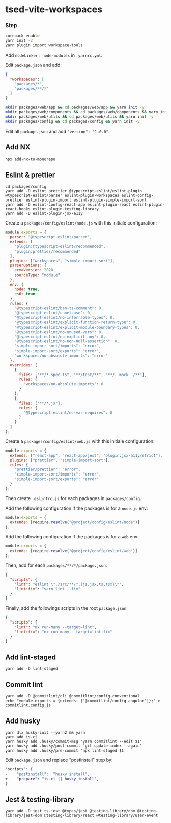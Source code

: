 # tsed-vite-workspaces

### Step

```sh
corepack enable
yarn init -2
yarn plugin import workspace-tools
```

Add `nodeLinker: node-modules` in `.yarnrc.yml`.

Edit `package.json` and add:

```json
{
  "workspaces": [
    "packages/*",
    "packages/**/*"
  ]
}
```

```sh
mkdir packages/web/app && cd packages/web/app && yarn init -y
mkdir packages/web/components && cd packages/web/components && yarn init -y
mkdir packages/web/utils && cd packages/web/utils && yarn init -y
mkdir packages/config && cd packages/config && yarn init -y
```

Edit all `package.json` and add `"version": "1.0.0"`.

## Add NX

```sh
npx add-nx-to-monorepo
```

## Eslint & prettier

```shell
cd packages/config
yarn add -D eslint prettier @typescript-eslint/eslint-plugin @typescript-eslint/parser eslint-plugin-workspaces eslint-config-prettier eslint-plugin-import eslint-plugin-simple-import-sort
yarn add -D eslint-config-react-app eslint-plugin-react eslint-plugin-react-hooks eslint-plugin-testing-library
yarn add -D eslint-plugin-jsx-a11y
```

Create a `packages/config/eslint/node.js` with this initiale configuration:

```js
module.exports = {
  parser: "@typescript-eslint/parser",
  extends: [
    "plugin:@typescript-eslint/recommended",
    "plugin:prettier/recommended"
  ],
  plugins: ["workspaces", "simple-import-sort"],
  parserOptions: {
    ecmaVersion: 2020,
    sourceType: "module"
  },
  env: {
    node: true,
    es6: true
  },
  rules: {
    "@typescript-eslint/ban-ts-comment": 0,
    "@typescript-eslint/camelcase": 0,
    "@typescript-eslint/no-inferrable-types": 0,
    "@typescript-eslint/explicit-function-return-type": 0,
    "@typescript-eslint/explicit-module-boundary-types": 0,
    "@typescript-eslint/no-unused-vars": 0,
    "@typescript-eslint/no-explicit-any": 0,
    "@typescript-eslint/no-non-null-assertion": 0,
    "simple-import-sort/imports": "error",
    "simple-import-sort/exports": "error",
    "workspaces/no-absolute-imports": "error"
  },
  overrides: [
    {
      files: ["**/*.spec.ts", "**/test/**", "**/__mock__/**"],
      rules: {
        "workspaces/no-absolute-imports": 0
      }
    },
    {
      files: ["**/*.js"],
      rules: {
        "@typescript-eslint/no-var-requires": 0
      }
    }
  ]
};
```

Create a `packages/config/eslint/web.js` with this initiale configuration:

```js
module.exports = {
  extends: ["react-app", "react-app/jest", "plugin:jsx-a11y/strict"],
  plugins: ["prettier", "simple-import-sort"],
  rules: {
    "prettier/prettier": "error",
    "simple-import-sort/imports": "error",
    "simple-import-sort/exports": "error"
  }
};
```

Then create `.eslintrc.js` for each packages  in `packages/config`.

Add the following configuration if the packages is for a `node.js` env:

```js
module.exports = {
  extends: [require.resolve("@project/config/eslint/node")]
};
```

Add the following configuration if the packages is for a `web` env:

```js
module.exports = {
  extends: [require.resolve("@project/config/eslint/web")]
};
```

Then, add for each `packages/**/*/package.json`:

```json
{
  "scripts": {
    "lint": "eslint \"./src/**/*.{js,jsx,ts,tsx}\"",
    "lint:fix": "yarn lint --fix"
  }
}
```

Finally, add the followings scripts in the root `package.json`:

```json
{
  "scripts": {
    "lint": "nx run-many --target=lint",
    "lint:fix": "nx run-many --target=lint:fix"
  }
}
```

## Add lint-staged

```shell
yarn add -D lint-staged
```

## Commit lint

```shell
yarn add -D @commitlint/cli @commitlint/config-conventional
echo "module.exports = {extends: ['@commitlint/config-angular']};" > commitlint.config.js
```

## Add husky

```shell
yarn dlx husky-init --yarn2 && yarn
yarn add is-ci
yarn husky add .husky/commit-msg 'yarn commitlint --edit $1'
yarn husky add .husky/post-commit 'git update-index --again'
yarn husky add .husky/pre-commit 'npx lint-staged $1'
```

Edit `package.json` and replace "postinstall" step by:

```diff
"scripts": {
-    "postinstall":  "husky install",
+    "prepare": "is-ci || husky install",
}
```



## Jest & testing-library

```shell
yarn add -D jest ts-jest @types/jest @testing-library/dom @testing-library/jest-dom @testing-library/react @testing-library/user-event
```
